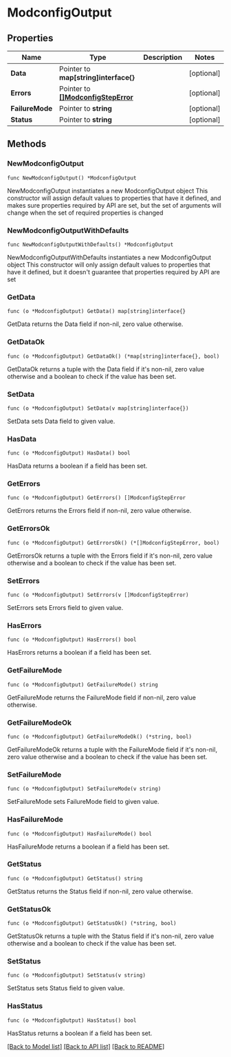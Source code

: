 # ModconfigOutput

## Properties

Name | Type | Description | Notes
------------ | ------------- | ------------- | -------------
**Data** | Pointer to **map[string]interface{}** |  | [optional] 
**Errors** | Pointer to [**[]ModconfigStepError**](ModconfigStepError.md) |  | [optional] 
**FailureMode** | Pointer to **string** |  | [optional] 
**Status** | Pointer to **string** |  | [optional] 

## Methods

### NewModconfigOutput

`func NewModconfigOutput() *ModconfigOutput`

NewModconfigOutput instantiates a new ModconfigOutput object
This constructor will assign default values to properties that have it defined,
and makes sure properties required by API are set, but the set of arguments
will change when the set of required properties is changed

### NewModconfigOutputWithDefaults

`func NewModconfigOutputWithDefaults() *ModconfigOutput`

NewModconfigOutputWithDefaults instantiates a new ModconfigOutput object
This constructor will only assign default values to properties that have it defined,
but it doesn't guarantee that properties required by API are set

### GetData

`func (o *ModconfigOutput) GetData() map[string]interface{}`

GetData returns the Data field if non-nil, zero value otherwise.

### GetDataOk

`func (o *ModconfigOutput) GetDataOk() (*map[string]interface{}, bool)`

GetDataOk returns a tuple with the Data field if it's non-nil, zero value otherwise
and a boolean to check if the value has been set.

### SetData

`func (o *ModconfigOutput) SetData(v map[string]interface{})`

SetData sets Data field to given value.

### HasData

`func (o *ModconfigOutput) HasData() bool`

HasData returns a boolean if a field has been set.

### GetErrors

`func (o *ModconfigOutput) GetErrors() []ModconfigStepError`

GetErrors returns the Errors field if non-nil, zero value otherwise.

### GetErrorsOk

`func (o *ModconfigOutput) GetErrorsOk() (*[]ModconfigStepError, bool)`

GetErrorsOk returns a tuple with the Errors field if it's non-nil, zero value otherwise
and a boolean to check if the value has been set.

### SetErrors

`func (o *ModconfigOutput) SetErrors(v []ModconfigStepError)`

SetErrors sets Errors field to given value.

### HasErrors

`func (o *ModconfigOutput) HasErrors() bool`

HasErrors returns a boolean if a field has been set.

### GetFailureMode

`func (o *ModconfigOutput) GetFailureMode() string`

GetFailureMode returns the FailureMode field if non-nil, zero value otherwise.

### GetFailureModeOk

`func (o *ModconfigOutput) GetFailureModeOk() (*string, bool)`

GetFailureModeOk returns a tuple with the FailureMode field if it's non-nil, zero value otherwise
and a boolean to check if the value has been set.

### SetFailureMode

`func (o *ModconfigOutput) SetFailureMode(v string)`

SetFailureMode sets FailureMode field to given value.

### HasFailureMode

`func (o *ModconfigOutput) HasFailureMode() bool`

HasFailureMode returns a boolean if a field has been set.

### GetStatus

`func (o *ModconfigOutput) GetStatus() string`

GetStatus returns the Status field if non-nil, zero value otherwise.

### GetStatusOk

`func (o *ModconfigOutput) GetStatusOk() (*string, bool)`

GetStatusOk returns a tuple with the Status field if it's non-nil, zero value otherwise
and a boolean to check if the value has been set.

### SetStatus

`func (o *ModconfigOutput) SetStatus(v string)`

SetStatus sets Status field to given value.

### HasStatus

`func (o *ModconfigOutput) HasStatus() bool`

HasStatus returns a boolean if a field has been set.


[[Back to Model list]](../README.md#documentation-for-models) [[Back to API list]](../README.md#documentation-for-api-endpoints) [[Back to README]](../README.md)


